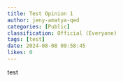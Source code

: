 ```yaml
---
title: Test Opinion 1
author: jeny-amatya-qed
categories: [Public]
classification: Official (Everyone)
tags: [test]
date: 2024-08-08 09:58:45 
likes: 0
---
```


test